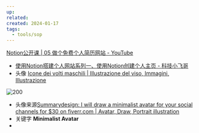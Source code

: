 ```yaml
---
up: 
related: 
created: 2024-01-17
tags:
  - tools/sop
---
```

[Notion公开课 | 05 做个免费个人简历网站 - YouTube](https://www.youtube.com/watch?v=wgLnjX0r6Jk)

- [使用Notion搭建个人网站系列一、使用Notion创建个人主页 - 科技小飞哥](https://www.techxiaofei.com/post/notion/blog/)
- 头像 [Icone dei volti maschili | Illustrazione del viso, Immagini, Illustrazione](https://www.pinterest.com/pin/814096070152052859/)

![200](https://s1.vika.cn/space/2024/01/17/d6aa2485a6534aca979896e25f051d81)
- 头像来源[Summarydesign: I will draw a minimalist avatar for your social channels for $30 on fiverr.com | Avatar, Draw, Portrait illustration](https://www.pinterest.com/pin/619174648805388855/)
- 关键字 **Minimalist Avatar**
- 